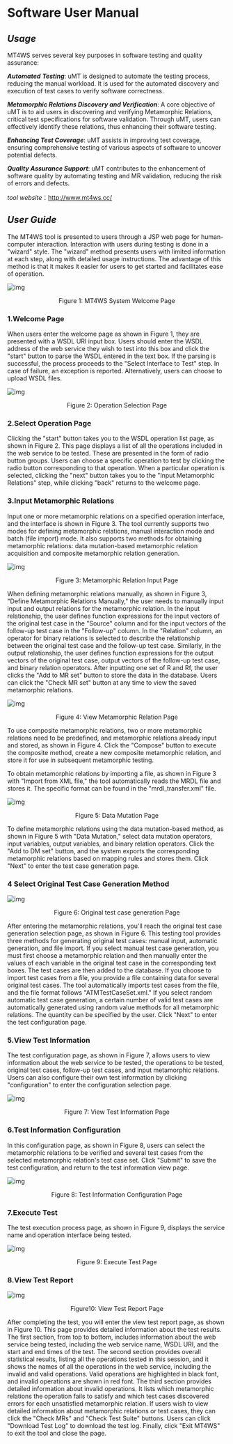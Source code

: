 # Software User Manual

## *Usage*

MT4WS serves several key purposes in software testing and quality assurance:

***Automated*** ***Testing***: uMT is designed to automate the testing process, reducing the manual workload. It is used for the automated discovery and execution of test cases to verify software correctness.

***Metamorphic Relations Discovery and Verification***: A core objective of uMT is to aid users in discovering and verifying Metamorphic Relations, critical test specifications for software validation. Through uMT, users can effectively identify these relations, thus enhancing their software testing.

***Enhancing Test Coverage***: uMT assists in improving test coverage, ensuring comprehensive testing of various aspects of software to uncover potential defects.

***Quality Assurance Support***: uMT contributes to the enhancement of software quality by automating testing and MR validation, reducing the risk of errors and defects.

*tool website*：http://www.mt4ws.cc/

## *User Guide*

The MT4WS tool is presented to users through a JSP web page for human-computer interaction. Interaction with users during testing is done in a "wizard" style. The "wizard" method presents users with limited information at each step, along with detailed usage instructions. The advantage of this method is that it makes it easier for users to get started and facilitates ease of operation.

![img](https://github.com/MuMT-USTB/mumt/blob/main/MT4WS%20User%20Manual.assets/wps12.jpg) 

<center> Figure 1: MT4WS System Welcome Page</center>

### 1.Welcome Page

When users enter the welcome page as shown in Figure 1, they are presented with a WSDL URI input box. Users should enter the WSDL address of the web service they wish to test into this box and click the "start" button to parse the WSDL entered in the text box. If the parsing is successful, the process proceeds to the "Select Interface to Test" step. In case of failure, an exception is reported. Alternatively, users can choose to upload WSDL files.

![img](https://github.com/MuMT-USTB/mumt/blob/main/MT4WS%20User%20Manual.assets/wps13.jpg) 

<center> Figure 2: Operation Selection Page</center>

### 2.Select Operation Page

Clicking the "start" button takes you to the WSDL operation list page, as shown in Figure 2. This page displays a list of all the operations included in the web service to be tested. These are presented in the form of radio button groups. Users can choose a specific operation to test by clicking the radio button corresponding to that operation. When a particular operation is selected, clicking the "next" button takes you to the "Input Metamorphic Relations" step, while clicking "back" returns to the welcome page.

### 3.Input Metamorphic Relations

Input one or more metamorphic relations on a specified operation interface, and the interface is shown in Figure 3. The tool currently supports two modes for defining metamorphic relations, manual interaction mode and batch (file import) mode. It also supports two methods for obtaining metamorphic relations: data mutation-based metamorphic relation acquisition and composite metamorphic relation generation.

![img](https://github.com/MuMT-USTB/mumt/blob/main/MT4WS%20User%20Manual.assets/wps14.jpg) 

<center> Figure 3: Metamorphic Relation Input Page</center>

When defining metamorphic relations manually, as shown in Figure 3, "Define Metamorphic Relations Manually," the user needs to manually input input and output relations for the metamorphic relation. In the input relationship, the user defines function expressions for the input vectors of the original test case in the "Source" column and for the input vectors of the follow-up test case in the "Follow-up" column. In the "Relation" column, an operator for binary relations is selected to describe the relationship between the original test case and the follow-up test case. Similarly, in the output relationship, the user defines function expressions for the output vectors of the original test case, output vectors of the follow-up test case, and binary relation operators. After inputting one set of R and Rf, the user clicks the "Add to MR set" button to store the data in the database. Users can click the "Check MR set" button at any time to view the saved metamorphic relations.

![img](https://github.com/MuMT-USTB/mumt/blob/main/MT4WS%20User%20Manual.assets/wps15.jpg) 

<center> Figure 4: View Metamorphic Relation Page</center>

To use composite metamorphic relations, two or more metamorphic relations need to be predefined, and metamorphic relations already input and stored, as shown in Figure 4. Click the "Compose" button to execute the composite method, create a new composite metamorphic relation, and store it for use in subsequent metamorphic testing.

To obtain metamorphic relations by importing a file, as shown in Figure 3 with "Import from XML file," the tool automatically reads the MRDL file and stores it. The specific format can be found in the "mrdl_transfer.xml" file.

![img](https://github.com/MuMT-USTB/mumt/blob/main/MT4WS%20User%20Manual.assets/wps16.jpg) 

<center> Figure 5: Data Mutation Page</center>

To define metamorphic relations using the data mutation-based method, as shown in Figure 5 with "Data Mutation," select data mutation operators, input variables, output variables, and binary relation operators. Click the "Add to DM set" button, and the system exports the corresponding metamorphic relations based on mapping rules and stores them. Click "Next" to enter the test case generation page.

### 4 Select Original Test Case Generation Method

 

![img](https://github.com/MuMT-USTB/mumt/blob/main/MT4WS%20User%20Manual.assets/wps17.jpg) 

<center> Figure 6: Original test case generation Page</center>

After entering the metamorphic relations, you'll reach the original test case generation selection page, as shown in Figure 6. This testing tool provides three methods for generating original test cases: manual input, automatic generation, and file import. If you select manual test case generation, you must first choose a metamorphic relation and then manually enter the values of each variable in the original test case in the corresponding text boxes. The test cases are then added to the database. If you choose to import test cases from a file, you provide a file containing data for several original test cases. The tool automatically imports test cases from the file, and the file format follows "ATMTestCaseSet.xml." If you select random automatic test case generation, a certain number of valid test cases are automatically generated using random value methods for all metamorphic relations. The quantity can be specified by the user. Click "Next" to enter the test configuration page.

### 5.View Test Information

The test configuration page, as shown in Figure 7, allows users to view information about the web service to be tested, the operations to be tested, original test cases, follow-up test cases, and input metamorphic relations. Users can also configure their own test information by clicking "configuration" to enter the configuration selection page.

![img](https://github.com/MuMT-USTB/mumt/blob/main/MT4WS%20User%20Manual.assets/wps18.jpg) 

<center> Figure 7: View Test Information Page</center>

### 6.Test Information Configuration

In this configuration page, as shown in Figure 8, users can select the metamorphic relations to be verified and several test cases from the selected metamorphic relation's test case set. Click "Submit" to save the test configuration, and return to the test information view page.

 

![img](https://github.com/MuMT-USTB/mumt/blob/main/MT4WS%20User%20Manual.assets/wps19.jpg) 

<center> Figure 8: Test Information Configuration Page</center>

### 7.Execute Test

The test execution process page, as shown in Figure 9, displays the service name and operation interface being tested.

![img](https://github.com/MuMT-USTB/mumt/blob/main/MT4WS%20User%20Manual.assets/wps20.jpg) 

<center> Figure 9: Execute Test Page</center>

### 8.View Test Report

![img](https://github.com/MuMT-USTB/mumt/blob/main/MT4WS%20User%20Manual.assets/wps21.jpg) 

<center> Figure10: View Test Report Page</center>

After completing the test, you will enter the view test report page, as shown in Figure 10. This page provides detailed information about the test results. The first section, from top to bottom, includes information about the web service being tested, including the web service name, WSDL URI, and the start and end times of the test. The second section provides overall statistical results, listing all the operations tested in this session, and it shows the names of all the operations in the web service, including the invalid and valid operations. Valid operations are highlighted in black font, and invalid operations are shown in red font. The third section provides detailed information about invalid operations. It lists which metamorphic relations the operation fails to satisfy and which test cases discovered errors for each unsatisfied metamorphic relation. If users wish to view detailed information about metamorphic relations or test cases, they can click the "Check MRs" and "Check Test Suite" buttons. Users can click "Download Test Log" to download the test log. Finally, click "Exit MT4WS" to exit the tool and close the page.

 